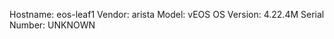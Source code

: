 Hostname:      eos-leaf1
Vendor:        arista
Model:         vEOS
OS Version:    4.22.4M
Serial Number:  UNKNOWN